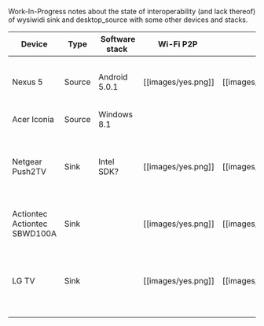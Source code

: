 Work-In-Progress notes about the state of interoperability (and lack thereof) of wysiwidi sink and desktop_source with some other devices and stacks.

Device  | Type    | Software stack | Wi-Fi P2P | RTSP | Stream | Notes
------- | ------- | -------------- | --------- | ---- | ------ | ----
Nexus 5 | Source | Android 5.0.1 | [[images/yes.png]] | [[images/yes.png]] | [[images/question.png]] | Playback works in good network conditions
Acer Iconia | Source | Windows 8.1 |  |  |  |
Netgear Push2TV | Sink | Intel SDK? | [[images/yes.png]] | [[images/question.png]] | [[images/no.png]] | Playback fails (black screen), probably format negotiation problem
Actiontec Actiontec SBWD100A | Sink |  | [[images/yes.png]] | [[images/no.png]] | [[images/no.png]] | RTSP negotiation fails: issue #69
LG TV | Sink |  | [[images/yes.png]] | [[images/question.png]] | [[images/no.png]] | Playback fails (black screen), probably format negotiation problem

